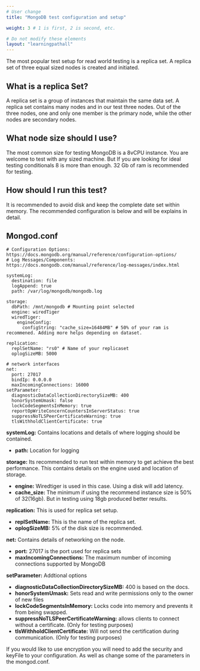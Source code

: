```yaml
---
# User change
title: "MongoDB test configuration and setup"

weight: 3 # 1 is first, 2 is second, etc.

# Do not modify these elements
layout: "learningpathall"
---
```

The most popular test setup for read world testing is a replica set. A replica set of three equal sized nodes is created and initiated.

## What is a replica Set?
A replica set is a group of instances that maintain the same data set. A replica set contains many nodes and in our test three nodes. Out of the three nodes, one and only one member is the primary node, while the other nodes are secondary nodes.

## What node size should I use?
The most common size for testing MongoDB is a 8vCPU instance. You are welcome to test with any sized machine. But If you are looking for ideal testing conditionals 8 is more than enough. 32 Gb of ram is recommended for testing.

## How should I run this test?
It is recommended to avoid disk and keep the complete date set within memory. The recommended configuration is below and will be explains in detail.

## Mongod.conf

```console
# Configuration Options: https://docs.mongodb.org/manual/reference/configuration-options/
# Log Messages/Components: https://docs.mongodb.com/manual/reference/log-messages/index.html

systemLog:
  destination: file
  logAppend: true
  path: /var/log/mongodb/mongodb.log

storage:
  dbPath: /mnt/mongodb # Mounting point selected
  engine: wiredTiger
  wiredTiger:
    engineConfig:
      configString: "cache_size=16484MB" # 50% of your ram is recommened. Adding more helps depending on dataset.

replication:
  replSetName: "rs0" # Name of your replicaset
  oplogSizeMB: 5000

# network interfaces
net:
  port: 27017
  bindIp: 0.0.0.0
  maxIncomingConnections: 16000
setParameter:
  diagnosticDataCollectionDirectorySizeMB: 400
  honorSystemUmask: false
  lockCodeSegmentsInMemory: true
  reportOpWriteConcernCountersInServerStatus: true
  suppressNoTLSPeerCertificateWarning: true
  tlsWithholdClientCertificate: true
```
**systemLog:** Contains locations and details of where logging should be contained.
- **path:** Location for logging

**storage:** Its recommended to run test within memory to get achieve the best performance. This contains details on the engine used and location of storage.
- **engine:** Wiredtiger is used in this case. Using a disk will add latency.
- **cache_size:** The minimum if using the recommend instance size is 50% of 32(16gb). But in testing using 18gb produced better results.

**replication:** This is used for replica set setup.
- **replSetName:** This is the name of the replica set.
- **oplogSizeMB:** 5% of the disk size is recommended.

**net:** Contains details of networking on the node.
- **port:** 27017 is the port used for replica sets
- **maxIncomingConnections:** The maximum number of incoming connections supported by MongoDB

**setParameter:** Addtional options
- **diagnosticDataCollectionDirectorySizeMB:** 400 is based on the docs.
- **honorSystemUmask:** Sets read and write permissions only to the owner of new files
- **lockCodeSegmentsInMemory:** Locks code into memory and prevents it from being swapped.
- **suppressNoTLSPeerCertificateWarning:** allows clients to connect without a certificate. (Only for testing purposes)
- **tlsWithholdClientCertificate:** Will not send the certification during communication. (Only for testing purposes)

If you would like to use encryption you will need to add the security and keyFile to your configuration. As well as change some of the parameters in the mongod.conf.